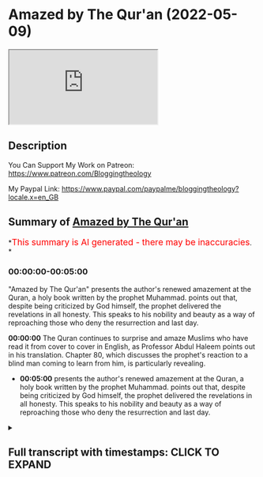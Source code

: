 # Amazed by The Qur'an (2022-05-09)

<iframe loading='lazy' allow='autoplay' src='https://www.youtube.com/embed/FVRTmCbVJYE'></iframe>

## Description

You Can Support My Work on Patreon:
<https://www.patreon.com/Bloggingtheology>

My Paypal Link:
<https://www.paypal.com/paypalme/bloggingtheology?locale.x=en_GB>

## Summary of [Amazed by The Qur'an](https://www.youtube.com/watch?v=FVRTmCbVJYE)

\*<span style="color:red; font-size:125%">This summary is AI generated - there may be inaccuracies</span>. \*

### <a onclick="modifyYTiframeseektime('0')">00:00:00-00:05:00</a>

"Amazed by The Qur'an" presents the author's renewed amazement at the Quran, a holy book written by the prophet Muhammad. points out that, despite being criticized by God himself, the prophet delivered the revelations in all honesty. This speaks to his nobility and beauty as a way of reproaching those who deny the resurrection and last day.

**<a onclick="modifyYTiframeseektime('0')">00:00:00</a>** The Quran continues to surprise and amaze Muslims who have read it from cover to cover in English, as Professor Abdul Haleem points out in his translation. Chapter 80, which discusses the prophet's reaction to a blind man coming to learn from him, is particularly revealing.

*   **<a onclick="modifyYTiframeseektime('300')">00:05:00</a>** presents the author's renewed amazement at the Quran, a holy book written by the prophet Muhammad. points out that, despite being criticized by God himself, the prophet delivered the revelations in all honesty. This speaks to his nobility and beauty as a way of reproaching those who deny the resurrection and last day.

<details><summary><h2>Full transcript with timestamps: CLICK TO EXPAND</h2></summary>

<a onclick="modifyYTiframeseektime('3')">0:00:03</a> The Quran continues to surprise me even though
I've read it from cover to cover in English <a onclick="modifyYTiframeseektime('8')">0:00:08</a> at least, I just came across a couple
of verses today I just wanted to share <a onclick="modifyYTiframeseektime('12')">0:00:12</a> uh with you which surprised me even though I've
read them before and by the way I was reading <a onclick="modifyYTiframeseektime('17')">0:00:17</a> this book called classical Islamic theology it's
a Cambridge companion it's an academic work I'm <a onclick="modifyYTiframeseektime('23')">0:00:23</a> reading it through um just to educate myself and
the first chapter is called Quran and Hadith by <a onclick="modifyYTiframeseektime('30')">0:00:30</a> professor Abdul Haleem, he's a very distinguished
professor at SOAS at the University of London <a onclick="modifyYTiframeseektime('36')">0:00:36</a> and he's a brilliant translator of the Quran
and his celebrated translation of the Quran <a onclick="modifyYTiframeseektime('42')">0:00:42</a> into English this is it here the Quran a
new translation by professor Abdul Haleem <a onclick="modifyYTiframeseektime('47')">0:00:47</a> published by Oxford university press which is
the gold standard I'm told in academic courses <a onclick="modifyYTiframeseektime('54')">0:00:54</a> at universities on the Quran at least when
people refer to the English of course anyway <a onclick="modifyYTiframeseektime('59')">0:00:59</a> the point of this is I was reading this chapter
very familiar actually to be honest with its <a onclick="modifyYTiframeseektime('64')">0:01:04</a> themes but I want to just refresh myself again and
then it says things which are beautifully put says <a onclick="modifyYTiframeseektime('71')">0:01:11</a> the Quran describes itself as a scripture which
God sent down to his prophet and this expression <a onclick="modifyYTiframeseektime('78')">0:01:18</a> sent down in its various derivations is
used in the Quran well over 200 times <a onclick="modifyYTiframeseektime('84')">0:01:24</a> in Arabic this locution conveys immediately and
implicitly the principle that the origin of the <a onclick="modifyYTiframeseektime('92')">0:01:32</a> book is heavenly and that the and that
Muhammad is no more than its receptacle <a onclick="modifyYTiframeseektime('99')">0:01:39</a> God is the one who speaks in the book Muhammad is
addressed as o prophet o messenger do do do not do <a onclick="modifyYTiframeseektime('110')">0:01:50</a> they ask you say this last command
appearing more than 300 times <a onclick="modifyYTiframeseektime('117')">0:01:57</a> sometimes the prophet is reproached and then it
gives two verses uh 9 43 and 80 verses 1 to 11. <a onclick="modifyYTiframeseektime('125')">0:02:05</a> now I looked up these passages having written
them before and I thought yeah I just looked <a onclick="modifyYTiframeseektime('129')">0:02:09</a> them up you know and I was just stunned again to
read Surah 80 again I wanted to share it with you <a onclick="modifyYTiframeseektime('137')">0:02:17</a> because I thought it was very revealing not only
about the Quran but also its relationship with the <a onclick="modifyYTiframeseektime('143')">0:02:23</a> prophet to the prophet himself and Abdul Haleem
in his translation has a little paragraph before <a onclick="modifyYTiframeseektime('151')">0:02:31</a> his translation introducing the chapter very
helpful concise to the point and he says <a onclick="modifyYTiframeseektime('158')">0:02:38</a> a Meccan Surah so is revealed in the first stage
of the prophet's career rather than later on in <a onclick="modifyYTiframeseektime('164')">0:02:44</a> Medina while the prophet was speaking to some
disbelieving notables hoping to convert them <a onclick="modifyYTiframeseektime('171')">0:02:51</a> a blind Muslim man came up to learn from
him but in his eagerness to attract the <a onclick="modifyYTiframeseektime('179')">0:02:59</a> disbelievers to Islam the prophet frowned at him
and that's the title in English of this chapter <a onclick="modifyYTiframeseektime('186')">0:03:06</a> he frowned this is chapter 80 of the Quran he
frowned the prophet is then reproached and told <a onclick="modifyYTiframeseektime('194')">0:03:14</a> not to concern himself with the disbelievers the
prophet himself is reproached by God in the Quran <a onclick="modifyYTiframeseektime('202')">0:03:22</a> in the second paragraph which I'll also read
in a second there is a condemnation of man's <a onclick="modifyYTiframeseektime('208')">0:03:28</a> ingratitude this is the human race in general
man becomes self-satisfied and forgets his <a onclick="modifyYTiframeseektime('214')">0:03:34</a> origin and his final return to God excuse
me so I'm going to read um read this chapter <a onclick="modifyYTiframeseektime('221')">0:03:41</a> uh mainly for the first section where there's a
lesson to that to the prophet here so it begins <a onclick="modifyYTiframeseektime('228')">0:03:48</a> in an English translation in the name of
God the most compassionate most merciful he <a onclick="modifyYTiframeseektime('236')">0:03:56</a> frowned and turned his attention away simply
because the blind man came to him interrupting <a onclick="modifyYTiframeseektime('245')">0:04:05</a> you never know oh prophet perhaps he
may be purified or he may be mindful <a onclick="modifyYTiframeseektime('252')">0:04:12</a> benefiting from the reminder as for the one who is
indifferent you gave him your undivided attention <a onclick="modifyYTiframeseektime('261')">0:04:21</a> even though you are not to blame if he would
not be purified as for the one who came <a onclick="modifyYTiframeseektime('268')">0:04:28</a> to you eager to learn being in awe of God you
were inattentive to him but no this revelation <a onclick="modifyYTiframeseektime('278')">0:04:38</a> is truly a reminder let's so let whoever
wills be mindful of it it is written on pages <a onclick="modifyYTiframeseektime('287')">0:04:47</a> held in honor highly esteemed purified by the
hands of angel scribes honorable and virtuous <a onclick="modifyYTiframeseektime('299')">0:04:59</a> this extraordinary passage this passage and
there are others as I mentioned critical <a onclick="modifyYTiframeseektime('303')">0:05:03</a> of some things the prophet did proves that the
prophet delivered the revelations in all honesty <a onclick="modifyYTiframeseektime('311')">0:05:11</a> even when his own self was uh being criticized
it seems by God himself so that this speaks of <a onclick="modifyYTiframeseektime('319')">0:05:19</a> a very I think a very noble and beautiful way that
God reproaches the prophet in a quiet gentle way I <a onclick="modifyYTiframeseektime('326')">0:05:26</a> think for being inattentive it seems and then in
the second part of this surah surah 80 he frowned <a onclick="modifyYTiframeseektime('334')">0:05:34</a> we read a reminder to those people mankind who
deny the resurrection and the last day and these <a onclick="modifyYTiframeseektime('343')">0:05:43</a> are very powerful powerful words condemned are
disbelieving humans how ungrateful they are <a onclick="modifyYTiframeseektime('351')">0:05:51</a> to God from what substance did he create them
he created them from a sperm drop and ordained <a onclick="modifyYTiframeseektime('359')">0:05:59</a> their development then he makes the way easy
for them then causes them to die and be buried <a onclick="modifyYTiframeseektime('367')">0:06:07</a> then when he wills he will resurrect them but no
they have failed to comply with what he ordered <a onclick="modifyYTiframeseektime('374')">0:06:14</a> let people then consider their food how we pour
down rain in abundance and how meticulously <a onclick="modifyYTiframeseektime('381')">0:06:21</a> split the earth open for sprouts causing grains
to grow in it as well as grapes and greens and <a onclick="modifyYTiframeseektime('388')">0:06:28</a> olives and palm trees and dense orchards and fruit
and fodder all as a means of sustenance for you <a onclick="modifyYTiframeseektime('396')">0:06:36</a> and your animals then when the overwhelming
the deafening blast is the the last day <a onclick="modifyYTiframeseektime('405')">0:06:45</a> comes to pass on that day every person will
flee from their own siblings and even their <a onclick="modifyYTiframeseektime('412')">0:06:52</a> mother and father and even their spouse
and children for then everyone will have <a onclick="modifyYTiframeseektime('419')">0:06:59</a> enough concern of their own on that day some
faces will be bright laughing and rejoicing <a onclick="modifyYTiframeseektime('428')">0:07:08</a> while other faces will be dusty cast in gloom
those are the disbelievers the wicked ones\ <a onclick="modifyYTiframeseektime('438')">0:07:18</a> so it's extraordinary uh chapters as I say
uh it really brings home the sense of uh <a onclick="modifyYTiframeseektime('444')">0:07:24</a> how the prophet uh delivered the revelations that
he received with complete honesty even when God <a onclick="modifyYTiframeseektime('451')">0:07:31</a> is addressing him and in a sense criticizing
him and there's several passages like this in <a onclick="modifyYTiframeseektime('457')">0:07:37</a> the Quran what a remarkable book how honest it is
and uh anyway I just wanted to share with you my <a onclick="modifyYTiframeseektime('463')">0:07:43</a> renewed amazement at the Quran when I
read it again and again, till next time.

</details>
